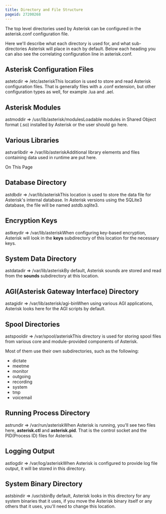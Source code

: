 ```yaml
---
title: Directory and File Structure
pageid: 27200268
---
```


The top level directories used by Asterisk can be configured in the asterisk.conf configuration file.

Here we'll describe what each directory is used for, and what sub-directories Asterisk will place in each by default. Below each heading you can also see the correlating configuration line in asterisk.conf.

Asterisk Configuration Files
----------------------------

astetcdir => /etc/asteriskThis location is used to store and read Asterisk configuration files. That is generally files with a .conf extension, but other configuration types as well, for example .lua and .ael.

Asterisk Modules
----------------

astmoddir => /usr/lib/asterisk/modulesLoadable modules in Shared Object format (.so) installed by Asterisk or the user should go here.

Various Libraries
-----------------

astvarlibdir => /var/lib/asteriskAdditional library elements and files containing data used in runtime are put here.

On This Page 

Database Directory
------------------

astdbdir => /var/lib/asteriskThis location is used to store the data file for Asterisk's internal database. In Asterisk versions using the SQLite3 database, the file will be named astdb.sqlite3.

Encryption Keys
---------------

astkeydir => /var/lib/asteriskWhen configuring key-based encryption, Asterisk will look in the **keys** subdirectory of this location for the necessary keys.

System Data Directory
---------------------

astdatadir => /var/lib/asteriskBy default, Asterisk sounds are stored and read from the **sounds** subdirectory at this location.

AGI(Asterisk Gateway Interface) Directory
-----------------------------------------

astagidir => /var/lib/asterisk/agi-binWhen using various AGI applications, Asterisk looks here for the AGI scripts by default.

Spool Directories
-----------------

astspooldir => /var/spool/asteriskThis directory is used for storing spool files from various core and module-provided components of Asterisk.

Most of them use their own subdirectories, such as the following:

* dictate
* meetme
* monitor
* outgoing
* recording
* system
* tmp
* voicemail

Running Process Directory
-------------------------

astrundir => /var/run/asteriskWhen Asterisk is running, you'll see two files here, **asterisk.ctl** and **asterisk.pid**. That is the control socket and the PID(Process ID) files for Asterisk.

Logging Output
--------------

astlogdir => /var/log/asteriskWhen Asterisk is configured to provide log file output, it will be stored in this directory.

System Binary Directory
-----------------------

astsbindir => /usr/sbinBy default, Asterisk looks in this directory for any system binaries that it uses, if you move the Asterisk binary itself or any others that it uses, you'll need to change this location.  
  


